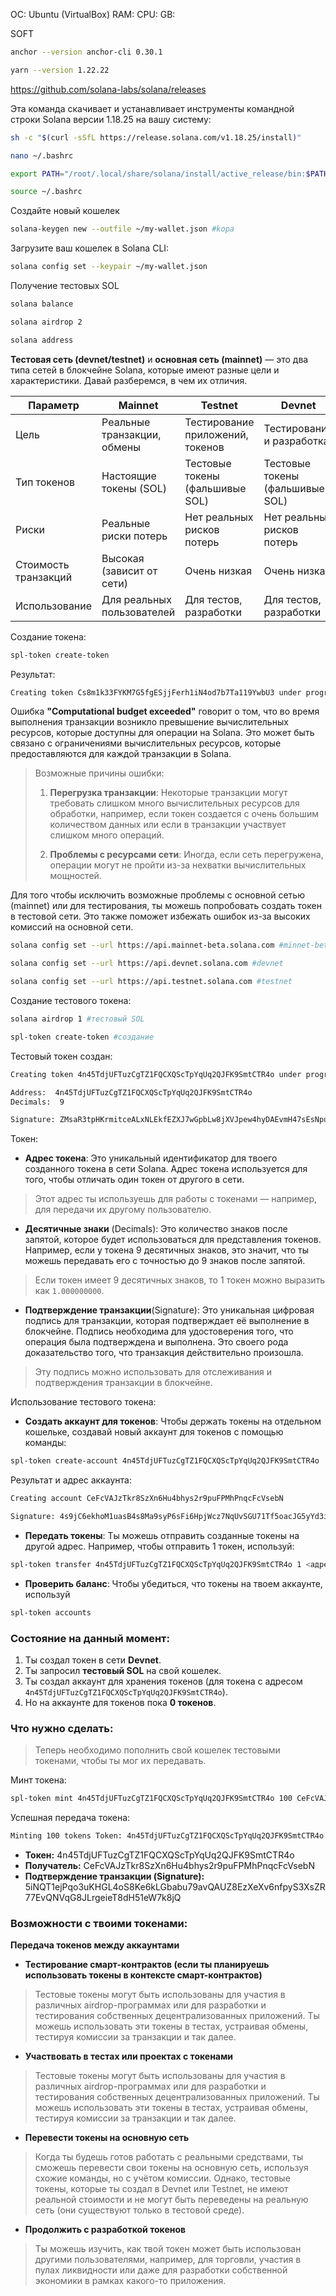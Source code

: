 OC: Ubuntu (VirtualBox)
RAM:
CPU:
GB:

SOFT

```bash
anchor --version anchor-cli 0.30.1

yarn --version 1.22.22
```


https://github.com/solana-labs/solana/releases

Эта команда скачивает и устанавливает инструменты командной строки Solana версии 1.18.25 на вашу систему:
```bash
sh -c "$(curl -sSfL https://release.solana.com/v1.18.25/install)"
```

```bash
nano ~/.bashrc
```

```bash
export PATH="/root/.local/share/solana/install/active_release/bin:$PATH"
```

```bash
source ~/.bashrc
```
Создайте новый кошелек
```bash
solana-keygen new --outfile ~/my-wallet.json #kopa
```
Загрузите ваш кошелек в Solana CLI:
```bash
solana config set --keypair ~/my-wallet.json
```
Получение тестовых SOL
```bash
solana balance

solana airdrop 2

solana address
```

**Тестовая сеть (devnet/testnet)** и **основная сеть (mainnet)** — это два типа сетей в блокчейне Solana, которые имеют разные цели и характеристики. Давай разберемся, в чем их отличия.

| Параметр             | **Mainnet**                 | **Testnet**                      | **Devnet**                      |
| -------------------- | --------------------------- | -------------------------------- | ------------------------------- |
| Цель                 | Реальные транзакции, обмены | Тестирование приложений, токенов | Тестирование и разработка       |
| Тип токенов          | Настоящие токены (SOL)      | Тестовые токены (фальшивые SOL)  | Тестовые токены (фальшивые SOL) |
| Риски                | Реальные риски потерь       | Нет реальных рисков потерь       | Нет реальных рисков потерь      |
| Стоимость транзакций | Высокая (зависит от сети)   | Очень низкая                     | Очень низкая                    |
| Использование        | Для реальных пользователей  | Для тестов, разработки           | Для тестов, разработки          |

Создание токена:
```bash
spl-token create-token 
```

Результат:
```bash
Creating token Cs8m1k33FYKM7G5fgESjjFerh1iN4od7b7Ta119YwbU3 under program TokenkegQfeZyiNwAJbNbGKPFXCWuBvf9Ss623VQ5DA Error: Client(Error { request: Some(SendTransaction), kind: RpcError(RpcResponseError { code: -32002, message: "Transaction simulation failed: Error processing Instruction 0: Computational budget exceeded", data: SendTransactionPreflightFailure(RpcSimulateTransactionResult { err: Some(InstructionError(0, ComputationalBudgetExceeded)), logs: Some(["Program 11111111111111111111111111111111 invoke [1]", "Program 11111111111111111111111111111111 failed: Computational budget exceeded"]), accounts: None, units_consumed: Some(0), return_data: None, inner_instructions: None }) }) })
```

Ошибка **"Computational budget exceeded"** говорит о том, что во время выполнения транзакции возникло превышение вычислительных ресурсов, которые доступны для операции на Solana. Это может быть связано с ограничениями вычислительных ресурсов, которые предоставляются для каждой транзакции в Solana.

> Возможные причины ошибки:
> 
> 1. **Перегрузка транзакции**: Некоторые транзакции могут требовать слишком много вычислительных ресурсов для обработки, например, если токен создается с очень большим количеством данных или если в транзакции участвует слишком много операций.
>     
> 2. **Проблемы с ресурсами сети**: Иногда, если сеть перегружена, операции могут не пройти из-за нехватки вычислительных мощностей.
>

Для того чтобы исключить возможные проблемы с основной сетью (mainnet) или для тестирования, ты можешь попробовать создать токен в тестовой сети. Это также поможет избежать ошибок из-за высоких комиссий на основной сети.

```bash
solana config set --url https://api.mainnet-beta.solana.com #minnet-beta (основная сеть)

solana config set --url https://api.devnet.solana.com #devnet

solana config set --url https://api.testnet.solana.com #testnet
```


Создание тестового токена:
```bash
solana airdrop 1 #тестовый SOL

spl-token create-token #создание
```

Тестовый токен создан:
```bash
Creating token 4n45TdjUFTuzCgTZ1FQCXQScTpYqUq2QJFK9SmtCTR4o under program TokenkegQfeZyiNwAJbNbGKPFXCWuBvf9Ss623VQ5DA

Address:  4n45TdjUFTuzCgTZ1FQCXQScTpYqUq2QJFK9SmtCTR4o
Decimals:  9

Signature: ZMsaR3tpHKrmitceALxNLEkfEZXJ7wGpbLw8jXVJpew4hyDAEvmH47sEsNpugat92AewaW9xXQLUpkCQDr9FZb7
```

Токен:
- **Адрес токена**: 
Это уникальный идентификатор для твоего созданного токена в сети Solana. Адрес токена используется для того, чтобы отличать один токен от другого в сети. 
> Этот адрес ты используешь для работы с токенами — например, для передачи их другому пользователю.
- **Десятичные знаки** (Decimals):
Это количество знаков после запятой, которое будет использоваться для представления токенов. Например, если у токена 9 десятичных знаков, это значит, что ты можешь передавать его с точностью до 9 знаков после запятой.
> Если токен имеет 9 десятичных знаков, то 1 токен можно выразить как `1.000000000`.
- **Подтверждение транзакции**(Signature): 
Это уникальная цифровая подпись для транзакции, которая подтверждает её выполнение в блокчейне. Подпись необходима для удостоверения того, что операция была подтверждена и выполнена. Это своего рода доказательство того, что транзакция действительно произошла.
> Эту подпись можно использовать для отслеживания и подтверждения транзакции в блокчейне.


Использование тестового токена:
- **Создать аккаунт для токенов**: Чтобы держать токены на отдельном кошельке, создавай новый аккаунт для токенов с помощью команды:
```bash
spl-token create-account 4n45TdjUFTuzCgTZ1FQCXQScTpYqUq2QJFK9SmtCTR4o
```
Результат и адрес аккаунта:
```bash
Creating account CeFcVAJzTkr8SzXn6Hu4bhys2r9puFPMhPnqcFcVsebN

Signature: 4s9jC6ekhoM1uasB4s8Ma9syP6sFi6HpjWcz7NqUvSGU71Tf5oacJG5yYd3iMxno3c9qaBfx1gQqZXM1hg8fDuUy
```


- **Передать токены**: Ты можешь отправить созданные токены на другой адрес. Например, чтобы отправить 1 токен, используй:
 ```bash
spl-token transfer 4n45TdjUFTuzCgTZ1FQCXQScTpYqUq2QJFK9SmtCTR4o 1 <адрес_аккаунта>
```

- **Проверить баланс**: Чтобы убедиться, что токены на твоем аккаунте, используй
```bash
spl-token accounts
```

### Состояние на данный момент:

1. Ты создал токен в сети **Devnet**.
2. Ты запросил **тестовый SOL** на свой кошелек.
3. Ты создал аккаунт для хранения токенов (для токена с адресом `4n45TdjUFTuzCgTZ1FQCXQScTpYqUq2QJFK9SmtCTR4o`).
4. Но на аккаунте для токенов пока **0 токенов**.

### Что нужно сделать:

> Теперь необходимо пополнить свой кошелек тестовыми токенами, чтобы ты мог их передавать. 

Минт токена:
```bash
spl-token mint 4n45TdjUFTuzCgTZ1FQCXQScTpYqUq2QJFK9SmtCTR4o 100 CeFcVAJzTkr8SzXn6Hu4bhys2r9puFPMhPnqcFcVsebN
```

Успешная передача токена:
```bash
Minting 100 tokens Token: 4n45TdjUFTuzCgTZ1FQCXQScTpYqUq2QJFK9SmtCTR4o Recipient: CeFcVAJzTkr8SzXn6Hu4bhys2r9puFPMhPnqcFcVsebN Signature: 5iNQT1ejPqo3uKHGL4oS8Ke6kLGbabu79avQAUZ8EzXeXv6nfpyS3XsZR77EvQNVqG8JLrgeieT8dH51eW7k8jQ
```

- **Токен:** 4n45TdjUFTuzCgTZ1FQCXQScTpYqUq2QJFK9SmtCTR4o
- **Получатель:** CeFcVAJzTkr8SzXn6Hu4bhys2r9puFPMhPnqcFcVsebN
- **Подтверждение транзакции (Signature):** 5iNQT1ejPqo3uKHGL4oS8Ke6kLGbabu79avQAUZ8EzXeXv6nfpyS3XsZR77EvQNVqG8JLrgeieT8dH51eW7k8jQ

### Возможности с твоими токенами:
**Передача токенов между аккаунтами**

- **Тестирование смарт-контрактов (если ты планируешь использовать токены в контексте смарт-контрактов)**
> Тестовые токены могут быть использованы для участия в различных airdrop-программах или для разработки и тестирования собственных децентрализованных приложений.
> Ты можешь использовать эти токены в тестах, устраивая обмены, тестируя комиссии за транзакции и так далее.

- **Участвовать в тестах или проектах с токенами**
> Тестовые токены могут быть использованы для участия в различных airdrop-программах или для разработки и тестирования собственных децентрализованных приложений.
> Ты можешь использовать эти токены в тестах, устраивая обмены, тестируя комиссии за транзакции и так далее.

- **Перевести токены на основную сеть**
> Когда ты будешь готов работать с реальными средствами, ты сможешь перевести свои токены на основную сеть, используя схожие команды, но с учётом комиссии.
> Однако, тестовые токены, которые ты создал в Devnet или Testnet, не имеют реальной стоимости и не могут быть переведены на реальную сеть (они существуют только в тестовой среде).

- **Продолжить с разработкой токенов**
> Ты можешь изучить, как твой токен может быть использован другими пользователями, например, для торговли, участия в пулах ликвидности или даже для разработки собственной экономики в рамках какого-то приложения.
